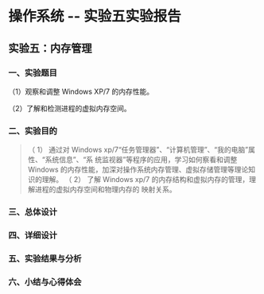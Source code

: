 # 操作系统 -- 实验五实验报告

## 实验五：内存管理

### 一、实验题目

（1）观察和调整 Windows XP/7 的内存性能。

（2）了解和检测进程的虚拟内存空间。

### 二、实验目的

> （ 1） 通过对 Windows xp/7“任务管理器”、“计算机管理”、“我的电脑”属性、“系统信息”、“系
> 统监视器”等程序的应用，学习如何察看和调整 Windows 的内存性能，加深对操作系统内存管理、虚拟存储管理等理论知识的理解。
> （ 2） 了解 Windows xp/7 的内存结构和虚拟内存的管理，理解进程的虚拟内存空间和物理内存的
> 映射关系。

### 三、总体设计



### 四、详细设计



### 五、实验结果与分析




### 六、小结与心得体会
